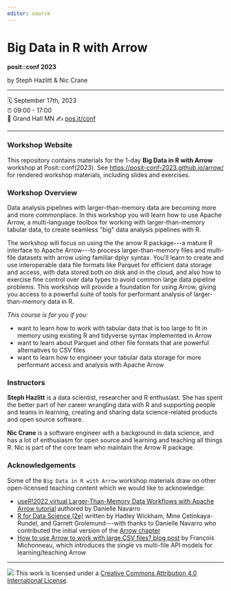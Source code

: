 ```yaml
---
editor: source
---
```


# Big Data in R with Arrow

**posit::conf 2023**

by Steph Hazlitt & Nic Crane

------------------------------------------------------------------------

:spiral_calendar: September 17th, 2023\
:alarm_clock: 09:00 - 17:00\
:hotel: Grand Hall MN 
:writing_hand: [pos.it/conf](http://pos.it/conf)

------------------------------------------------------------------------

### Workshop Website

This repository contains materials for the 1-day **Big Data in R with Arrow** workshop at Posit::conf(2023). See <https://posit-conf-2023.github.io/arrow/> for rendered workshop materials, including slides and exercises.

### Workshop Overview

Data analysis pipelines with larger-than-memory data are becoming more and more commonplace. In this workshop you will learn how to use Apache Arrow, a multi-language toolbox for working with larger-than-memory tabular data, to create seamless "big" data analysis pipelines with R.

The workshop will focus on using the the arrow R package---a mature R interface to Apache Arrow---to process larger-than-memory files and multi-file datasets with arrow using familiar dplyr syntax. You'll learn to create and use interoperable data file formats like Parquet for efficient data storage and access, with data stored both on disk and in the cloud, and also how to exercise fine control over data types to avoid common large data pipeline problems. This workshop will provide a foundation for using Arrow, giving you access to a powerful suite of tools for performant analysis of larger-than-memory data in R.

*This course is for you if you:*

-   want to learn how to work with tabular data that is too large to fit in memory using existing R and tidyverse syntax implemented in Arrow
-   want to learn about Parquet and other file formats that are powerful alternatives to CSV files
-   want to learn how to engineer your tabular data storage for more performant access and analysis with Apache Arrow

### Instructors

**Steph Hazlitt** is a data scientist, researcher and R enthusiast. She has spent the better part of her career wrangling data with R and supporting people and teams in learning, creating and sharing data science-related products and open source software.

**Nic Crane** is a software engineer with a background in data science, and has a lot of enthusiasm for open source and learning and teaching all things R. Nic is part of the core team who maintain the Arrow R package.

### Acknowledgements

Some of the `Big Data in R with Arrow` workshop materials draw on other open-licensed teaching content which we would like to acknowledge:

-   [useR!2022 virtual Larger-Than-Memory Data Workflows with Apache Arrow tutorial](https://github.com/djnavarro/arrow-user2022) authored by Danielle Navarro
-   [R for Data Science (2e)](https://r4ds.hadley.nz/) written by Hadley Wickham, Mine Çetinkaya-Rundel, and Garrett Grolemund---with thanks to Danielle Navarro who contributed the initial version of the [Arrow chapter](https://r4ds.hadley.nz/arrow)
-   [How to use Arrow to work with large CSV files? blog post](https://francoismichonneau.net/2022/10/import-big-csv/) by François Michonneau, which introduces the single vs multi-file API models for learning/teaching Arrow

------------------------------------------------------------------------

![](https://i.creativecommons.org/l/by/4.0/88x31.png) This work is licensed under a [Creative Commons Attribution 4.0 International License](https://creativecommons.org/licenses/by/4.0/).
